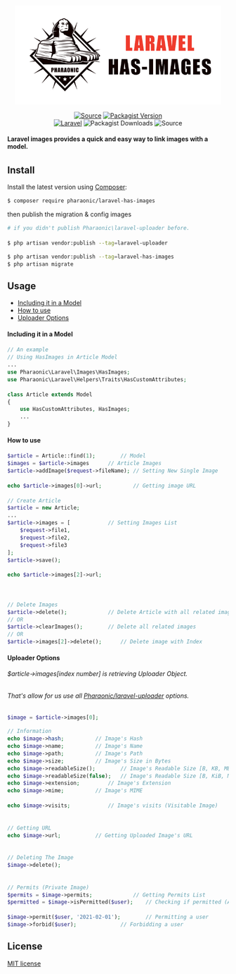 <p align="center"><a href="https://pharaonic.io" target="_blank"><img src="https://raw.githubusercontent.com/Pharaonic/logos/main/has-images.jpg" width="470"></a></p>

<p align="center">
<a href="https://github.com/Pharaonic/laravel-has-images" target="_blank"><img src="http://img.shields.io/badge/source-pharaonic/laravel--has--images-blue.svg?style=flat-square" alt="Source"></a> <a href="https://packagist.org/packages/pharaonic/laravel-has-images" target="_blank"><img src="https://img.shields.io/packagist/v/pharaonic/laravel-has-images?style=flat-square" alt="Packagist Version"></a><br>
<a href="https://laravel.com" target="_blank"><img src="https://img.shields.io/badge/Laravel->=6.0-red.svg?style=flat-square" alt="Laravel"></a> <img src="https://img.shields.io/packagist/dt/pharaonic/laravel-has-images?style=flat-square" alt="Packagist Downloads"> <img src="http://img.shields.io/badge/license-MIT-brightgreen.svg?style=flat-square" alt="Source">
</p>


#### Laravel images provides a quick and easy way to link images with a model.

###### 



## Install

Install the latest version using [Composer](https://getcomposer.org/):

```bash
$ composer require pharaonic/laravel-has-images
```

then publish the migration & config images
```bash
# if you didn't publish Pharaonic\laravel-uploader before.

$ php artisan vendor:publish --tag=laravel-uploader
```

```bash
$ php artisan vendor:publish --tag=laravel-has-images
$ php artisan migrate
```



## Usage
- [Including it in a Model](#INC)
- [How to use](#HTU)
- [Uploader Options](#UP)




<a name="INC"></a>

#### Including it in a Model
```php
// An example
// Using HasImages in Article Model
...
use Pharaonic\Laravel\Images\HasImages;
use Pharaonic\Laravel\Helpers\Traits\HasCustomAttributes;

class Article extends Model
{
    use HasCustomAttributes, HasImages;
    ...
}
```



<a name="HTU"></a>

#### How to use

```php
$article = Article::find(1); 		// Model
$images = $article->images 		// Article Images
$article->addImage($request->fileName);	// Setting New Single Image

echo $article->images[0]->url; 	        // Getting image URL

// Create Article
$article = new Article;
...
$article->images = [			// Setting Images List
	$request->file1,
	$request->file2,
	$request->file3
];
$article->save();

echo $article->images[2]->url;



// Delete Images
$article->delete(); 			// Delete Article with all related images
// OR
$article->clearImages();		// Delete all related images
// OR
$article->images[2]->delete();		// Delete image with Index

```



<a name="UP"></a>

#### Uploader Options

###### $article->images[index number] is retrieving Uploader Object.

###### That's allow for us use all [Pharaonic/laravel-uploader](https://github.com/Pharaonic/laravel-uploader) options.



```php
$image = $article->images[0];
```
```php
// Information
echo $image->hash; 			// Image's Hash
echo $image->name; 			// Image's Name
echo $image->path; 			// Image's Path
echo $image->size; 			// Image's Size in Bytes
echo $image->readableSize(); 		// Image's Readable Size [B, KB, MB, ...] (1000)
echo $image->readableSize(false); 	// Image's Readable Size [B, KiB, MiB, ...] (1024)
echo $image->extension; 		// Image's Extension
echo $image->mime; 			// Image's MIME

echo $image->visits; 			// Image's visits (Visitable Image)


// Getting URL
echo $image->url; 			// Getting Uploaded Image's URL


// Deleting The Image
$image->delete();


// Permits (Private Image)
$permits = $image->permits; 			// Getting Permits List
$permitted = $image->isPermitted($user); 	// Checking if permitted (App\User)

$image->permit($user, '2021-02-01'); 		// Permitting a user
$image->forbid($user); 				// Forbidding a user
```





## License

[MIT license](LICENSE.md)

